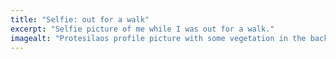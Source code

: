 ```yaml
---
title: "Selfie: out for a walk"
excerpt: "Selfie picture of me while I was out for a walk."
imagealt: "Protesilaos profile picture with some vegetation in the background."
---
```

